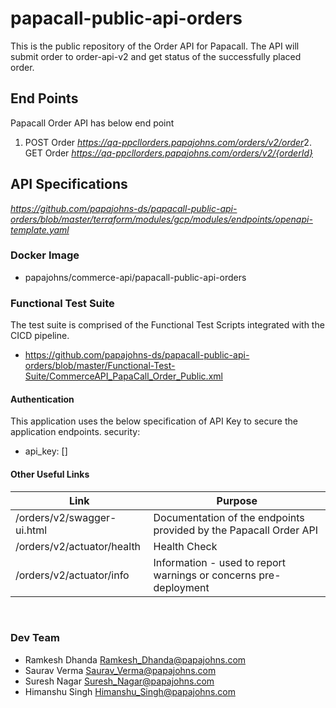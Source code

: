 # papacall-public-api-orders
This is the public repository of the Order API for Papacall. The API will submit order to order-api-v2 and get status of the successfully placed order.
​
​
## End Points 
Papacall Order API has below end point
1. POST Order *https://qa-ppcllorders.papajohns.com/orders/v2/order*
​2. GET Order *https://qa-ppcllorders.papajohns.com/orders/v2/{orderId}*

## API Specifications
*https://github.com/papajohns-ds/papacall-public-api-orders/blob/master/terraform/modules/gcp/modules/endpoints/openapi-template.yaml*
​
### Docker Image
 - papajohns/commerce-api/papacall-public-api-orders
 
### Functional Test Suite
The test suite is comprised of the Functional Test Scripts integrated with the CICD pipeline.
 - https://github.com/papajohns-ds/papacall-public-api-orders/blob/master/Functional-Test-Suite/CommerceAPI_PapaCall_Order_Public.xml
 
#### Authentication
This application uses the below specification of API Key to secure the application endpoints.
security:
  - api_key: []
 
#### Other Useful Links
| Link | Purpose |
|------|---------|
| /orders/v2/swagger-ui.html | Documentation of the endpoints provided by the Papacall Order API |
| /orders/v2/actuator/health | Health Check |
| /orders/v2/actuator/info   | Information - used to report warnings or concerns pre-deployment |
​
### Dev Team
* Ramkesh Dhanda Ramkesh_Dhanda@papajohns.com
* Saurav Verma  Saurav_Verma@papajohns.com
* Suresh Nagar Suresh_Nagar@papajohns.com
* Himanshu Singh Himanshu_Singh@papajohns.com